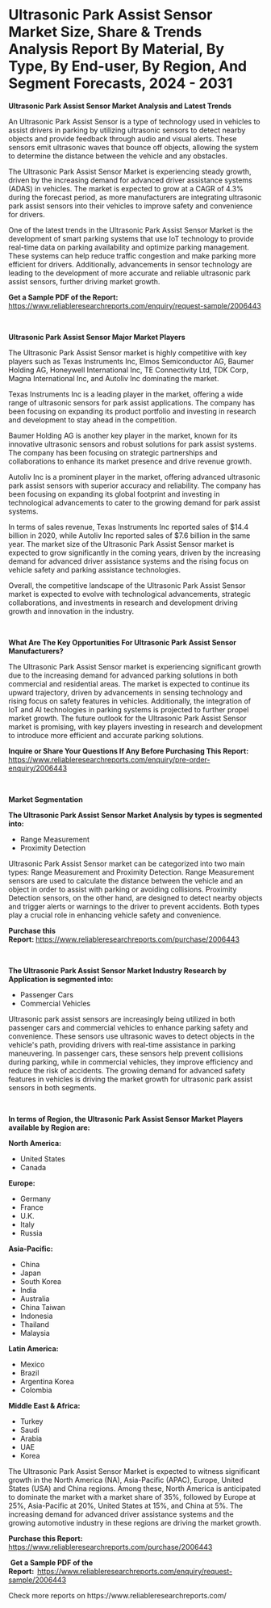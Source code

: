 <p><h1>Ultrasonic Park Assist Sensor Market Size, Share & Trends Analysis Report By Material, By Type, By End-user, By Region, And Segment Forecasts, 2024 - 2031</h1></p><p><strong>Ultrasonic Park Assist Sensor Market Analysis and Latest Trends</strong></p>
<p><p>An Ultrasonic Park Assist Sensor is a type of technology used in vehicles to assist drivers in parking by utilizing ultrasonic sensors to detect nearby objects and provide feedback through audio and visual alerts. These sensors emit ultrasonic waves that bounce off objects, allowing the system to determine the distance between the vehicle and any obstacles.</p><p>The Ultrasonic Park Assist Sensor Market is experiencing steady growth, driven by the increasing demand for advanced driver assistance systems (ADAS) in vehicles. The market is expected to grow at a CAGR of 4.3% during the forecast period, as more manufacturers are integrating ultrasonic park assist sensors into their vehicles to improve safety and convenience for drivers.</p><p>One of the latest trends in the Ultrasonic Park Assist Sensor Market is the development of smart parking systems that use IoT technology to provide real-time data on parking availability and optimize parking management. These systems can help reduce traffic congestion and make parking more efficient for drivers. Additionally, advancements in sensor technology are leading to the development of more accurate and reliable ultrasonic park assist sensors, further driving market growth.</p></p>
<p><strong>Get a Sample PDF of the Report:&nbsp;</strong> <a href="https://www.reliableresearchreports.com/enquiry/request-sample/2006443">https://www.reliableresearchreports.com/enquiry/request-sample/2006443</a></p>
<p>&nbsp;</p>
<p><strong>Ultrasonic Park Assist Sensor Major Market Players</strong></p>
<p><p>The Ultrasonic Park Assist Sensor market is highly competitive with key players such as Texas Instruments Inc, Elmos Semiconductor AG, Baumer Holding AG, Honeywell International Inc, TE Connectivity Ltd, TDK Corp, Magna International Inc, and Autoliv Inc dominating the market. </p><p>Texas Instruments Inc is a leading player in the market, offering a wide range of ultrasonic sensors for park assist applications. The company has been focusing on expanding its product portfolio and investing in research and development to stay ahead in the competition. </p><p>Baumer Holding AG is another key player in the market, known for its innovative ultrasonic sensors and robust solutions for park assist systems. The company has been focusing on strategic partnerships and collaborations to enhance its market presence and drive revenue growth.</p><p>Autoliv Inc is a prominent player in the market, offering advanced ultrasonic park assist sensors with superior accuracy and reliability. The company has been focusing on expanding its global footprint and investing in technological advancements to cater to the growing demand for park assist systems.</p><p>In terms of sales revenue, Texas Instruments Inc reported sales of $14.4 billion in 2020, while Autoliv Inc reported sales of $7.6 billion in the same year. The market size of the Ultrasonic Park Assist Sensor market is expected to grow significantly in the coming years, driven by the increasing demand for advanced driver assistance systems and the rising focus on vehicle safety and parking assistance technologies.</p><p>Overall, the competitive landscape of the Ultrasonic Park Assist Sensor market is expected to evolve with technological advancements, strategic collaborations, and investments in research and development driving growth and innovation in the industry.</p></p>
<p>&nbsp;</p>
<p><strong>What Are The Key Opportunities For Ultrasonic Park Assist Sensor Manufacturers?</strong></p>
<p><p>The Ultrasonic Park Assist Sensor market is experiencing significant growth due to the increasing demand for advanced parking solutions in both commercial and residential areas. The market is expected to continue its upward trajectory, driven by advancements in sensing technology and rising focus on safety features in vehicles. Additionally, the integration of IoT and AI technologies in parking systems is projected to further propel market growth. The future outlook for the Ultrasonic Park Assist Sensor market is promising, with key players investing in research and development to introduce more efficient and accurate parking solutions.</p></p>
<p><strong>Inquire or Share Your Questions If Any Before Purchasing This Report:</strong> <a href="https://www.reliableresearchreports.com/enquiry/pre-order-enquiry/2006443">https://www.reliableresearchreports.com/enquiry/pre-order-enquiry/2006443</a></p>
<p>&nbsp;</p>
<p><strong>Market Segmentation</strong></p>
<p><strong>The Ultrasonic Park Assist Sensor Market Analysis by types is segmented into:</strong></p>
<p><ul><li>Range Measurement</li><li>Proximity Detection</li></ul></p>
<p><p>Ultrasonic Park Assist Sensor market can be categorized into two main types: Range Measurement and Proximity Detection. Range Measurement sensors are used to calculate the distance between the vehicle and an object in order to assist with parking or avoiding collisions. Proximity Detection sensors, on the other hand, are designed to detect nearby objects and trigger alerts or warnings to the driver to prevent accidents. Both types play a crucial role in enhancing vehicle safety and convenience.</p></p>
<p><strong>Purchase this Report:&nbsp;</strong><a href="https://www.reliableresearchreports.com/purchase/2006443">https://www.reliableresearchreports.com/purchase/2006443</a></p>
<p>&nbsp;</p>
<p><strong>The Ultrasonic Park Assist Sensor Market Industry Research by Application is segmented into:</strong></p>
<p><ul><li>Passenger Cars</li><li>Commercial Vehicles</li></ul></p>
<p><p>Ultrasonic park assist sensors are increasingly being utilized in both passenger cars and commercial vehicles to enhance parking safety and convenience. These sensors use ultrasonic waves to detect objects in the vehicle's path, providing drivers with real-time assistance in parking maneuvering. In passenger cars, these sensors help prevent collisions during parking, while in commercial vehicles, they improve efficiency and reduce the risk of accidents. The growing demand for advanced safety features in vehicles is driving the market growth for ultrasonic park assist sensors in both segments.</p></p>
<p>&nbsp;</p>
<p><strong>In terms of Region, the Ultrasonic Park Assist Sensor Market Players available by Region are:</strong></p>
<p>
    <p> <strong> North America: </strong>
        <ul>
            <li>United States</li>
            <li>Canada</li>
        </ul>
        </p> 
    <p> <strong> Europe: </strong>
        <ul>
            <li>Germany</li>
            <li>France</li>
            <li>U.K.</li>
            <li>Italy</li>
            <li>Russia</li>
        </ul>
        </p> 
    <p> <strong> Asia-Pacific: </strong>
        <ul>
            <li>China</li>
            <li>Japan</li>
            <li>South Korea</li>
            <li>India</li>
            <li>Australia</li>
            <li>China Taiwan</li>
            <li>Indonesia</li>
            <li>Thailand</li>
            <li>Malaysia</li>
        </ul>
        </p> 
    <p> <strong> Latin America: </strong>
        <ul>
            <li>Mexico</li>
            <li>Brazil</li>
            <li>Argentina Korea</li>
            <li>Colombia</li>
        </ul>
        </p> 
    <p> <strong> Middle East & Africa: </strong>
        <ul>
            <li>Turkey</li>
            <li>Saudi</li>
            <li>Arabia</li>
            <li>UAE</li>
            <li>Korea</li>
        </ul>
    </p>
    </p>
<p><p>The Ultrasonic Park Assist Sensor Market is expected to witness significant growth in the North America (NA), Asia-Pacific (APAC), Europe, United States (USA) and China regions. Among these, North America is anticipated to dominate the market with a market share of 35%, followed by Europe at 25%, Asia-Pacific at 20%, United States at 15%, and China at 5%. The increasing demand for advanced driver assistance systems and the growing automotive industry in these regions are driving the market growth.</p></p>
<p><strong>Purchase this Report: </strong><a href="https://www.reliableresearchreports.com/purchase/2006443">https://www.reliableresearchreports.com/purchase/2006443</a></p>
<p>&nbsp;<strong>Get a Sample PDF of the Report:&nbsp;&nbsp;</strong><a href="https://www.reliableresearchreports.com/enquiry/request-sample/2006443">https://www.reliableresearchreports.com/enquiry/request-sample/2006443</a></p>
<p><strong></strong></p>
<p>Check more reports on https://www.reliableresearchreports.com/</p>
